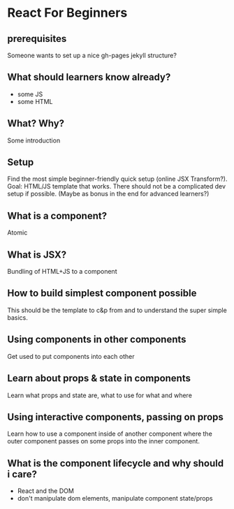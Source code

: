 # React For Beginners

## prerequisites
Someone wants to set up a nice gh-pages jekyll structure?

## What should learners know already?
- some JS
- some HTML

## What? Why?
Some introduction

## Setup
Find the most simple beginner-friendly quick setup (online JSX Transform?).
Goal: HTML/JS template that works. There should not be a complicated dev setup if possible. (Maybe as bonus in the end for advanced learners?)

## What is a component?
Atomic

## What is JSX?
Bundling of HTML+JS to a component

## How to build simplest component possible
This should be the template to c&p from and to understand the super simple basics.

## Using components in other components
Get used to put components into each other

## Learn about props & state in components
Learn what props and state are, what to use for what and where

## Using interactive components, passing on props
Learn how to use a component inside of another component where the outer component passes on some props into the inner component.

## What is the component lifecycle and why should i care?
- React and the DOM
- don't manipulate dom elements, manipulate component state/props

